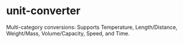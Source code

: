 # unit-converter
Multi-category conversions: Supports Temperature, Length/Distance, Weight/Mass, Volume/Capacity, Speed, and Time.
